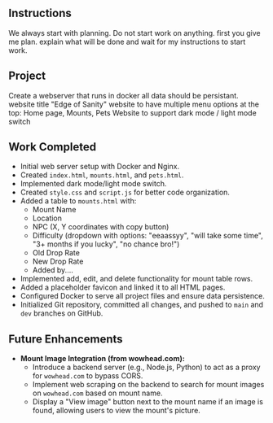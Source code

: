 ## Instructions

We always start with planning. Do not start work on anything. first you give me plan. explain what will be done and wait for my instructions to start work.

## Project 
Create a webserver that runs in docker
all data should be persistant.
website title "Edge of Sanity"
website to have multiple menu options at the top: Home page, Mounts, Pets
Website to support dark mode / light mode switch

## Work Completed
- Initial web server setup with Docker and Nginx.
- Created `index.html`, `mounts.html`, and `pets.html`.
- Implemented dark mode/light mode switch.
- Created `style.css` and `script.js` for better code organization.
- Added a table to `mounts.html` with:
    - Mount Name
    - Location
    - NPC (X, Y coordinates with copy button)
    - Difficulty (dropdown with options: "eeaassyy", "will take some time", "3+ months if you lucky", "no chance bro!")
    - Old Drop Rate
    - New Drop Rate
    - Added by....
- Implemented add, edit, and delete functionality for mount table rows.
- Added a placeholder favicon and linked it to all HTML pages.
- Configured Docker to serve all project files and ensure data persistence.
- Initialized Git repository, committed all changes, and pushed to `main` and `dev` branches on GitHub.

## Future Enhancements
- **Mount Image Integration (from wowhead.com):**
    - Introduce a backend server (e.g., Node.js, Python) to act as a proxy for `wowhead.com` to bypass CORS.
    - Implement web scraping on the backend to search for mount images on `wowhead.com` based on mount name.
    - Display a "View image" button next to the mount name if an image is found, allowing users to view the mount's picture.